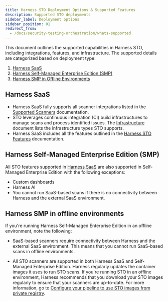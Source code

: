 ```yaml
---
title: Harness STO Deployment Options & Supported Features 
description: Supported STO deployments 
sidebar_label: Deployment options
sidebar_position: 01
redirect_from:
  - /docs/security-testing-orchestration/whats-supported
---
```


This document outlines the supported capabilities in Harness STO, including integrations, features, and infrastructure. The supported details are categorized based on deployment type:

1. [Harness SaaS](#harness-saas)
2. [Harness Self-Managed Enterprise Edition (SMP)](#harness-self-managed-enterprise-edition-smp)
3. [Harness SMP in Offline Environments](#harness-smp-in-offline-environments)

## Harness SaaS

- Harness SaaS fully supports all scanner integrations listed in the [Supported Scanners](/docs/security-testing-orchestration/whats-supported/scanners) documentation.
- STO leverages continuous integration (CI) build infrastructures to manage scans and process identified issues.  The [Infrastructure](/docs/security-testing-orchestration/whats-supported/infrastructure) document lists the infrastructure types STO supports. 
- Harness SaaS includes all the features outlined in the [Harness STO Features](/docs/security-testing-orchestration/whats-supported/features) documentation. 

## Harness Self-Managed Enterprise Edition (SMP)

All STO features supported in [Harness SaaS](#harness-saas) are also supported in Self-Managed Enterprise Edition with the following exceptions:
- Custom dashboards
- Harness AI
- You cannot run SaaS-based scans if there is no connectivity between Harness and the external SaaS environment.  

## Harness SMP in offline environments

If you're running Harness Self-Managed Enterprise Edition in an offline environment, note the following:

- SaaS-based scanners require connectivity between Harness and the external SaaS environment. This means that you cannot run SaaS-based scans in offline environments.  

- All STO scanners are supported in both Harness SaaS and Self-Managed Enterprise Edition. Harness regularly updates the container images it uses to run STO scans. If you're running STO in an offline environment, Harness recommends that you download your STO images regularly to ensure that your scanners are up-to-date. For more information, go to  [Configure your pipeline to use STO images from private registry](/docs/security-testing-orchestration/use-sto/set-up-sto-pipelines/configure-pipeline-to-use-sto-images-from-private-registry).
